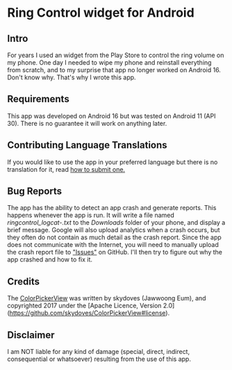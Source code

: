 # Ring Control widget for Android

## Intro

For years I used an widget from the Play Store to control the ring volume on my phone.  One day I needed to wipe my phone and reinstall everything from scratch, and to my surprise that app no longer worked on Android 16.  Don't know why.  That's why I wrote this app.

## Requirements

This app was developed on Android 16 but was tested on Android 11 (API 30).  There is no guarantee it will work on anything later.

## Contributing Language Translations

If you would like to use the app in your preferred language but there is no translation for it, read [how to submit one.](https://github.com/khpylon/RingControl/blob/master/TRANSLATIONS.md)

## Bug Reports

The app has the ability to detect an app crash and generate reports.  This happens whenever the app is run. It will write a file named *ringcontrol_logcat-<datetime>.txt* to the *Downloads* folder of your phone, and
display a brief message.  Google will also upload analytics when a crash occurs, but they often do not contain as much detail as the crash report. Since the app does not communicate with the Internet, you will need to manually upload the crash report file to ["Issues"](https://github.com/khpylon/RIngControl/issues) on GitHub.  I'll then try to figure out why the app crashed and how to fix it.

## Credits

The [ColorPickerView](https://github.com/skydoves/ColorPickerView) was written by skydoves (Jawwoong Eum), and copyrighted 2017 under the [Apache Licence, Version 2.0] (https://github.com/skydoves/ColorPickerView#license).

## Disclaimer

I am NOT liable for any kind of damage (special, direct, indirect, consequential or whatsoever) resulting from the use of this app. 